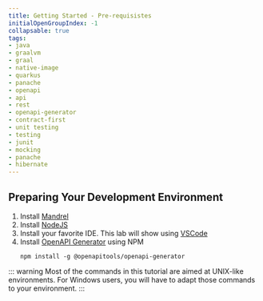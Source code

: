 ```yaml
---
title: Getting Started - Pre-requisistes
initialOpenGroupIndex: -1
collapsable: true
tags:
- java
- graalvm
- graal
- native-image
- quarkus
- panache
- openapi
- api
- rest
- openapi-generator
- contract-first
- unit testing
- testing
- junit
- mocking
- panache
- hibernate
---
```


## Preparing Your Development Environment

1. Install [Mandrel](https://github.com/graalvm/mandrel/releases/)
1. Install [NodeJS](https://nodejs.org)
1. Install your favorite IDE. This lab will show using [VSCode](https://code.visualstudio.com/)
1. Install [OpenAPI Generator](https://openapi-generator.tech/) using NPM
   ```
   npm install -g @openapitools/openapi-generator
   ```

::: warning
Most of the commands in this tutorial are aimed at UNIX-like environments. For Windows users, you will have to adapt those commands to your environment.
:::